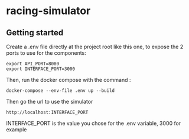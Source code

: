 # racing-simulator



## Getting started

Create a .env file directly at the project root like this one, to expose the 2 ports to use for the components: 

```text
export API_PORT=8080
export INTERFACE_PORT=3000
```

Then, run the docker compose with the command : 

```shell
docker-compose --env-file .env up --build 
```

Then go the url to use the simulator

```text
http://localhost:INTERFACE_PORT
```

INTERFACE_PORT is the value you chose for the .env variable, 3000 for example
